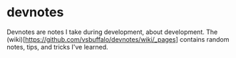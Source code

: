 devnotes
========

Devnotes are notes I take during development, about development. The (wiki)[https://github.com/vsbuffalo/devnotes/wiki/_pages] contains random notes, tips, and tricks I've learned.

